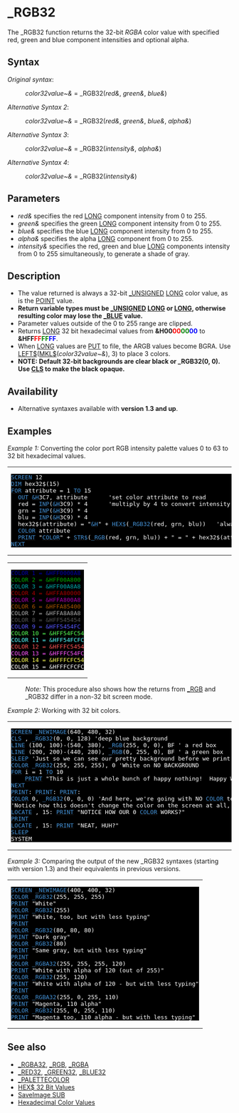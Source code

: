 <style>pre.codeide, pre.outputfixed, .outputcrt0 { background-color: #000 !important; color: #FFF !important; }</style><!DOCTYPE html>
<html class="client-nojs" dir="ltr" lang="en">
<head>
<title>_RGB32 - QB64 Phoenix Edition Wiki</title>
</head>
<body class="mediawiki ltr sitedir-ltr mw-hide-empty-elt ns-0 ns-subject page-RGB32 rootpage-RGB32 skin-vector action-view skin-vector-legacy vector-feature-language-in-header-enabled vector-feature-language-in-main-page-header-disabled vector-feature-language-alert-in-sidebar-disabled vector-feature-sticky-header-disabled vector-feature-sticky-header-edit-disabled vector-feature-table-of-contents-disabled vector-feature-visual-enhancement-next-disabled">
<div class="mw-body" id="content" role="main">
<a id="top"></a>
<h1 class="firstHeading mw-first-heading" id="firstHeading">_RGB32</h1>
<div class="vector-body" id="bodyContent">
<div class="mw-body-content mw-content-ltr" dir="ltr" id="mw-content-text" lang="en"><div class="mw-parser-output"><p>The <a class="mw-selflink selflink">_RGB32</a> function returns the 32-bit <i>RGBA</i> color value with specified red, green and blue component intensities and optional alpha.
</p>
<h2><span class="mw-headline" id="Syntax">Syntax</span></h2>
<p><i>Original syntax</i>:
</p>
<dl><dd><i>color32value~&amp;</i> = <a class="mw-selflink selflink">_RGB32</a>(<i>red&amp;</i>, <i>green&amp;</i>, <i>blue&amp;</i>)</dd></dl>
<p><i>Alternative Syntax 2</i>:
</p>
<dl><dd><i>color32value~&amp;</i> = <a class="mw-selflink selflink">_RGB32</a>(<i>red&amp;</i>, <i>green&amp;</i>, <i>blue&amp;</i>, <i>alpha&amp;</i>)</dd></dl>
<p><i>Alternative Syntax 3</i>:
</p>
<dl><dd><i>color32value~&amp;</i> = <a class="mw-selflink selflink">_RGB32</a>(<i>intensity&amp;</i>, <i>alpha&amp;</i>)</dd></dl>
<p><i>Alternative Syntax 4</i>:
</p>
<dl><dd><i>color32value~&amp;</i> = <a class="mw-selflink selflink">_RGB32</a>(<i>intensity&amp;</i>)</dd></dl>
<p>
</p>
<h2><span class="mw-headline" id="Parameters">Parameters</span></h2>
<ul><li><i>red&amp;</i> specifies the red <a href="LONG" title="LONG">LONG</a> component intensity from 0 to 255.</li>
<li><i>green&amp;</i> specifies the green <a href="LONG" title="LONG">LONG</a> component intensity from 0 to 255.</li>
<li><i>blue&amp;</i> specifies the blue <a href="LONG" title="LONG">LONG</a> component intensity from 0 to 255.</li>
<li><i>alpha&amp;</i> specifies the alpha <a href="LONG" title="LONG">LONG</a> component from 0 to 255.</li>
<li><i>intensity&amp;</i> specifies the red, green and blue <a href="LONG" title="LONG">LONG</a> components intensity from 0 to 255 simultaneously, to generate a shade of gray.</li></ul>
<p>
</p>
<h2><span class="mw-headline" id="Description">Description</span></h2>
<ul><li>The value returned is always a 32-bit <a href="UNSIGNED" title="UNSIGNED">_UNSIGNED</a> <a href="LONG" title="LONG">LONG</a> color value, as is the <a href="POINT" title="POINT">POINT</a> value.</li>
<li><b>Return variable types must be <a href="UNSIGNED" title="UNSIGNED">_UNSIGNED</a> <a href="LONG" title="LONG">LONG</a> or <a href="LONG" title="LONG">LONG</a>, otherwise resulting color may lose the <a href="BLUE" title="BLUE">_BLUE</a> value.</b></li>
<li>Parameter values outside of the 0 to 255 range are clipped.</li>
<li>Returns <a href="LONG" title="LONG">LONG</a> 32 bit hexadecimal values from <b>&amp;H00<span style="color:red;">00</span><span style="color:green;">00</span><span style="color:blue;">00</span></b> to <b>&amp;HFF<span style="color:red;">FF</span><span style="color:green;">FF</span><span style="color:blue;">FF</span></b>.</li>
<li>When <a href="LONG" title="LONG">LONG</a> values are <a href="PUT" title="PUT">PUT</a> to file, the ARGB values become BGRA. Use <a href="LEFT$" title="LEFT$">LEFT$</a>(<a href="MKL$" title="MKL$">MKL$</a>(<i>color32value~&amp;</i>), 3) to place 3 colors.</li>
<li><b>NOTE: Default 32-bit backgrounds are clear black or <a class="mw-selflink selflink">_RGB32</a>(0, 0). Use <a href="CLS" title="CLS">CLS</a> to make the black opaque.</b></li></ul>
<p>
</p>
<h2><span class="mw-headline" id="Availability">Availability</span></h2>
<ul><li>Alternative syntaxes available with <b>version 1.3 and up</b>.</li></ul>
<p>
</p>
<h2><span class="mw-headline" id="Examples">Examples</span></h2>
<p><i>Example 1:</i> Converting the color port RGB intensity palette values 0 to 63 to 32 bit hexadecimal values.
</p>
<table cellpadding="15px" width="100%">
<tbody><tr>
<td><pre class="codeide"><a href="SCREEN" title="SCREEN"><span style="color:#4593D8;">SCREEN</span></a> 12
<a href="DIM" title="DIM"><span style="color:#4593D8;">DIM</span></a> hex32$(15)
<a href="FOR...NEXT" title="FOR...NEXT"><span style="color:#4593D8;">FOR</span></a> attribute = 1 <a href="TO" title="TO"><span style="color:#4593D8;">TO</span></a> 15
  <a href="OUT" title="OUT"><span style="color:#4593D8;">OUT</span></a> <a href="%26H" title="&amp;H"><span style="color:#4593D8;">&amp;H</span></a>3C7, attribute      'set color attribute to read
  red = <a href="INP" title="INP"><span style="color:#4593D8;">INP</span></a>(<a href="%26H" title="&amp;H"><span style="color:#4593D8;">&amp;H</span></a>3C9) * 4      'multiply by 4 to convert intensity to 0 to 255 RGB values
  grn = <a href="INP" title="INP"><span style="color:#4593D8;">INP</span></a>(<a href="%26H" title="&amp;H"><span style="color:#4593D8;">&amp;H</span></a>3C9) * 4
  blu = <a href="INP" title="INP"><span style="color:#4593D8;">INP</span></a>(<a href="%26H" title="&amp;H"><span style="color:#4593D8;">&amp;H</span></a>3C9) * 4
  hex32$(attribute) = "<a href="%26H" title="&amp;H"><span style="color:#4593D8;">&amp;H</span></a>" + <a href="HEX$" title="HEX$"><span style="color:#4593D8;">HEX$</span></a>(<a class="mw-selflink selflink"><span style="color:#4593D8;">_RGB32</span></a>(red, grn, blu))   'always returns the 32 bit value
  <a href="COLOR" title="COLOR"><span style="color:#4593D8;">COLOR</span></a> attribute
  <a href="PRINT" title="PRINT"><span style="color:#4593D8;">PRINT</span></a> "<a href="COLOR" title="COLOR"><span style="color:#4593D8;">COLOR</span></a>" + <a href="STR$" title="STR$"><span style="color:#4593D8;">STR$</span></a>(<a href="RGB" title="RGB"><span style="color:#4593D8;">_RGB</span></a>(red, grn, blu)) + " = " + hex32$(attribute)  'closest attribute
<a href="NEXT" title="NEXT"><span style="color:#4593D8;">NEXT</span></a>
</pre>
</td></tr></tbody></table>
<table cellpadding="15px" width="100%">
<tbody><tr>
<td><pre class="outputcrt0"><span style="color:#0000A8;">COLOR 1 = &amp;HFF0000A8</span>
<span style="color:#00A800;">COLOR 2 = &amp;HFF00A800</span>
<span style="color:#00A8A8;">COLOR 3 = &amp;HFF00A8A8</span>
<span style="color:#A80000;">COLOR 4 = &amp;HFFA80000</span>
<span style="color:#A800A8;">COLOR 5 = &amp;HFFA800A8</span>
<span style="color:#A85400;">COLOR 6 = &amp;HFFA85400</span>
<span style="color:#A8A8A8;">COLOR 7 = &amp;HFFA8A8A8</span>
<span style="color:#545454;">COLOR 8 = &amp;HFF545454</span>
<span style="color:#5454FC;">COLOR 9 = &amp;HFF5454FC</span>
<span style="color:#54FC54;">COLOR 10 = &amp;HFF54FC54</span>
<span style="color:#54FCFC;">COLOR 11 = &amp;HFF54FCFC</span>
<span style="color:#FC5454;">COLOR 12 = &amp;HFFFC5454</span>
<span style="color:#FC54FC;">COLOR 13 = &amp;HFFFC54FC</span>
<span style="color:#FCFC54;">COLOR 14 = &amp;HFFFCFC54</span>
<span style="color:#FCFCFC;">COLOR 15 = &amp;HFFFCFCFC</span>
</pre>
</td></tr></tbody></table>
<dl><dd><i>Note:</i> This procedure also shows how the returns from <a href="RGB" title="RGB">_RGB</a> and <a class="mw-selflink selflink">_RGB32</a> differ in a non-32 bit screen mode.</dd></dl>
<p>
<i>Example 2:</i> Working with 32 bit colors.
</p>
<table cellpadding="15px" width="100%">
<tbody><tr>
<td><pre class="codeide"><a href="SCREEN" title="SCREEN"><span style="color:#4593D8;">SCREEN</span></a> <a href="NEWIMAGE" title="NEWIMAGE"><span style="color:#4593D8;">_NEWIMAGE</span></a>(640, 480, 32)
<a href="CLS" title="CLS"><span style="color:#4593D8;">CLS</span></a> , <a class="mw-selflink selflink"><span style="color:#4593D8;">_RGB32</span></a>(0, 0, 128) 'deep blue background
<a href="LINE" title="LINE"><span style="color:#4593D8;">LINE</span></a> (100, 100)-(540, 380), <a href="RGB" title="RGB"><span style="color:#4593D8;">_RGB</span></a>(255, 0, 0), BF ' a red box
<a href="LINE" title="LINE"><span style="color:#4593D8;">LINE</span></a> (200, 200)-(440, 280), <a href="RGB" title="RGB"><span style="color:#4593D8;">_RGB</span></a>(0, 255, 0), BF ' a green box
<a href="SLEEP" title="SLEEP"><span style="color:#4593D8;">SLEEP</span></a> 'Just so we can see our pretty background before we print anything on it.
<a href="COLOR" title="COLOR"><span style="color:#4593D8;">COLOR</span></a> <a class="mw-selflink selflink"><span style="color:#4593D8;">_RGB32</span></a>(255, 255, 255), 0 'White on NO BACKGROUND
<a href="FOR...NEXT" title="FOR...NEXT"><span style="color:#4593D8;">FOR</span></a> i = 1 <a href="TO" title="TO"><span style="color:#4593D8;">TO</span></a> 10
    <a href="PRINT" title="PRINT"><span style="color:#4593D8;">PRINT</span></a> "This is just a whole bunch of happy nothing!  Happy World!!"
<a href="NEXT" title="NEXT"><span style="color:#4593D8;">NEXT</span></a>
<a href="PRINT" title="PRINT"><span style="color:#4593D8;">PRINT</span></a>: <a href="PRINT" title="PRINT"><span style="color:#4593D8;">PRINT</span></a>: <a href="PRINT" title="PRINT"><span style="color:#4593D8;">PRINT</span></a>:
<a href="COLOR" title="COLOR"><span style="color:#4593D8;">COLOR</span></a> 0, <a class="mw-selflink selflink"><span style="color:#4593D8;">_RGB32</span></a>(0, 0, 0) 'And here, we're going with NO <a href="COLOR" title="COLOR"><span style="color:#4593D8;">COLOR</span></a> text, with a BLACK background.
'Notice how this doesn't change the color on the screen at all, where the text is, but does toss a black background to it.
<a href="LOCATE" title="LOCATE"><span style="color:#4593D8;">LOCATE</span></a> , 15: <a href="PRINT" title="PRINT"><span style="color:#4593D8;">PRINT</span></a> "NOTICE HOW OUR 0 <a href="COLOR" title="COLOR"><span style="color:#4593D8;">COLOR</span></a> WORKS?"
<a href="PRINT" title="PRINT"><span style="color:#4593D8;">PRINT</span></a>
<a href="LOCATE" title="LOCATE"><span style="color:#4593D8;">LOCATE</span></a> , 15: <a href="PRINT" title="PRINT"><span style="color:#4593D8;">PRINT</span></a> "NEAT, HUH?"
<a href="SLEEP" title="SLEEP"><span style="color:#4593D8;">SLEEP</span></a>
SYSTEM
</pre>
</td></tr></tbody></table>
<p>
<i>Example 3:</i> Comparing the output of the new _RGB32 syntaxes (starting with version 1.3) and their equivalents in previous versions.
</p>
<table cellpadding="15px" width="100%">
<tbody><tr>
<td><pre class="codeide"><a href="SCREEN" title="SCREEN"><span style="color:#4593D8;">SCREEN</span></a> <a href="NEWIMAGE" title="NEWIMAGE"><span style="color:#4593D8;">_NEWIMAGE</span></a>(400, 400, 32)
<a href="COLOR" title="COLOR"><span style="color:#4593D8;">COLOR</span></a> <a class="mw-selflink selflink"><span style="color:#4593D8;">_RGB32</span></a>(255, 255, 255)
<a href="PRINT" title="PRINT"><span style="color:#4593D8;">PRINT</span></a> "White"
<a href="COLOR" title="COLOR"><span style="color:#4593D8;">COLOR</span></a> <a class="mw-selflink selflink"><span style="color:#4593D8;">_RGB32</span></a>(255)
<a href="PRINT" title="PRINT"><span style="color:#4593D8;">PRINT</span></a> "White, too, but with less typing"
<a href="PRINT" title="PRINT"><span style="color:#4593D8;">PRINT</span></a>
<a href="COLOR" title="COLOR"><span style="color:#4593D8;">COLOR</span></a> <a class="mw-selflink selflink"><span style="color:#4593D8;">_RGB32</span></a>(80, 80, 80)
<a href="PRINT" title="PRINT"><span style="color:#4593D8;">PRINT</span></a> "Dark gray"
<a href="COLOR" title="COLOR"><span style="color:#4593D8;">COLOR</span></a> <a class="mw-selflink selflink"><span style="color:#4593D8;">_RGB32</span></a>(80)
<a href="PRINT" title="PRINT"><span style="color:#4593D8;">PRINT</span></a> "Same gray, but with less typing"
<a href="PRINT" title="PRINT"><span style="color:#4593D8;">PRINT</span></a>
<a href="COLOR" title="COLOR"><span style="color:#4593D8;">COLOR</span></a> <a href="RGBA32" title="RGBA32"><span style="color:#4593D8;">_RGBA32</span></a>(255, 255, 255, 120)
<a href="PRINT" title="PRINT"><span style="color:#4593D8;">PRINT</span></a> "White with alpha of 120 (out of 255)"
<a href="COLOR" title="COLOR"><span style="color:#4593D8;">COLOR</span></a> <a class="mw-selflink selflink"><span style="color:#4593D8;">_RGB32</span></a>(255, 120)
<a href="PRINT" title="PRINT"><span style="color:#4593D8;">PRINT</span></a> "White with alpha of 120 - but with less typing"
<a href="PRINT" title="PRINT"><span style="color:#4593D8;">PRINT</span></a>
<a href="COLOR" title="COLOR"><span style="color:#4593D8;">COLOR</span></a> <a href="RGBA32" title="RGBA32"><span style="color:#4593D8;">_RGBA32</span></a>(255, 0, 255, 110)
<a href="PRINT" title="PRINT"><span style="color:#4593D8;">PRINT</span></a> "Magenta, 110 alpha"
<a href="COLOR" title="COLOR"><span style="color:#4593D8;">COLOR</span></a> <a class="mw-selflink selflink"><span style="color:#4593D8;">_RGB32</span></a>(255, 0, 255, 110)
<a href="PRINT" title="PRINT"><span style="color:#4593D8;">PRINT</span></a> "Magenta too, 110 alpha - but with less typing"
</pre>
</td></tr></tbody></table>
<p>
</p>
<h2><span class="mw-headline" id="See_also">See also</span></h2>
<ul><li><a href="RGBA32" title="RGBA32">_RGBA32</a>, <a href="RGB" title="RGB">_RGB</a>, <a href="RGBA" title="RGBA">_RGBA</a></li>
<li><a href="RED32" title="RED32">_RED32</a>, <a href="GREEN32" title="GREEN32">_GREEN32</a>, <a href="BLUE32" title="BLUE32">_BLUE32</a></li>
<li><a href="PALETTECOLOR" title="PALETTECOLOR">_PALETTECOLOR</a></li>
<li><a href="HEX$_32_Bit_Values" title="HEX$ 32 Bit Values">HEX$ 32 Bit Values</a></li>
<li><a href="SaveImage_SUB" title="SaveImage SUB">SaveImage SUB</a></li>
<li><a class="external text" href="http://www.w3schools.com/html/html_colornames.asp" rel="nofollow">Hexadecimal Color Values</a></li></ul>
<p>
</p>
<!-- 
NewPP limit report
Cached time: 20240714154233
Cache expiry: 86400
Reduced expiry: false
Complications: [show‐toc]
CPU time usage: 0.061 seconds
Real time usage: 0.079 seconds
Preprocessor visited node count: 861/1000000
Post‐expand include size: 6827/2097152 bytes
Template argument size: 1882/2097152 bytes
Highest expansion depth: 4/100
Expensive parser function count: 0/100
Unstrip recursion depth: 0/20
Unstrip post‐expand size: 15/5000000 bytes
-->
<!--
Transclusion expansion time report (%,ms,calls,template)
100.00%   39.142      1 -total
 13.06%    5.113     78 Template:Cl
 11.59%    4.537      3 Template:CodeStart
  6.35%    2.486     21 Template:Text
  5.79%    2.267      1 Template:PageSyntax
  5.34%    2.089      1 Template:PageAvailability
  5.25%    2.054     20 Template:Parameter
  4.44%    1.739      1 Template:PageSeeAlso
  4.17%    1.631      1 Template:PageParameters
  4.12%    1.614      1 Template:PageDescription
-->
<!-- Saved in parser cache with key qb64pnix_mw19894-mwmb_:pcache:idhash:227-0!canonical and timestamp 20240714154233 and revision id 8669.
 -->
</div>
</div>
</div>
</div>
</body>
</html>